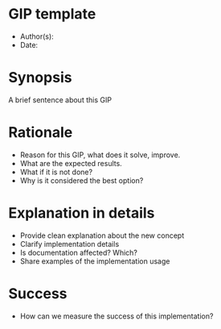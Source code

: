 # GIP template
- Author(s):
- Date:

# Synopsis
A brief sentence about this GIP

# Rationale
- Reason for this GIP, what does it solve, improve. 
- What are the expected results.
- What if it is not done?
- Why is it considered the best option?

# Explanation in details
- Provide clean explanation about the new concept
- Clarify implementation details
- Is documentation affected? Which?
- Share examples of the implementation usage

# Success
- How can we measure the success of this implementation?
